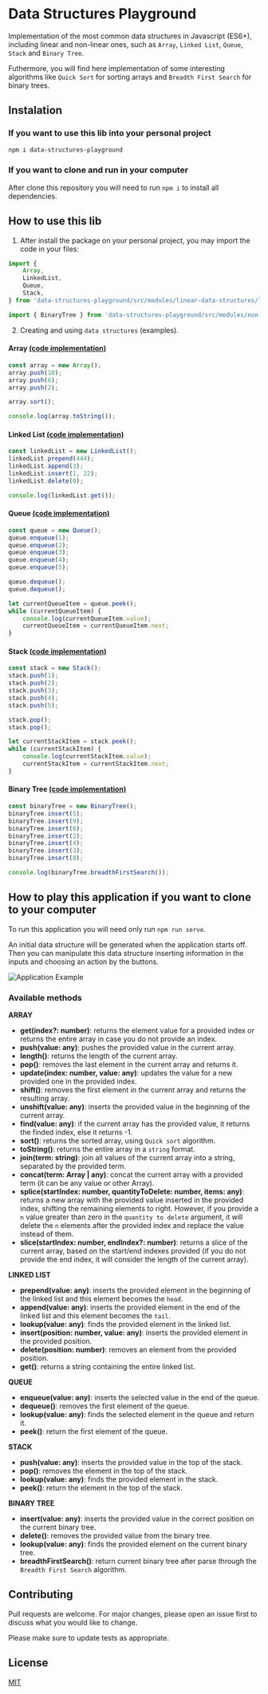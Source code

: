 # Data Structures Playground
Implementation of the most common data structures in Javascript (ES6+), including linear and non-linear ones, such as `Array`, `Linked List`, `Queue`, `Stack` and `Binary Tree`.

Futhermore, you will find here implementation of some interesting algorithms like `Quick Sort` for sorting arrays and `Breadth First Search` for binary trees.

## Instalation
### If you want to use this lib into your personal project
```bash
npm i data-structures-playground
```
### If you want to clone and run in your computer
After clone this repository you will need to run `npm i` to install all dependencies.

## How to use this lib
1. After install the package on your personal project, you may import the code in your files:
```javascript
import {
    Array,
    LinkedList,
    Queue,
    Stack,
} from 'data-structures-playground/src/modules/linear-data-structures/linear-data-structures.module.js';

import { BinaryTree } from 'data-structures-playground/src/modules/non-linear-data-structures/non-linear-data-structures.module.js';
```

2. Creating and using `data structures` (examples).
#### Array [(code implementation)](https://github.com/andrefillypesilva/data-structures-playground/blob/main/src/modules/linear-data-structures/components/array/array.component.js)
```javascript
const array = new Array();
array.push(10);
array.push(6);
array.push(2);

array.sort();

console.log(array.toString());
```
#### Linked List [(code implementation)](https://github.com/andrefillypesilva/data-structures-playground/blob/main/src/modules/linear-data-structures/components/linked-list/linked-list.component.js)
```javascript
const linkedList = new LinkedList();
linkedList.prepend(444);
linkedList.append(3);
linkedList.insert(1, 22);
linkedList.delete(0);

console.log(linkedList.get());
```

#### Queue [(code implementation)](https://github.com/andrefillypesilva/data-structures-playground/blob/main/src/modules/linear-data-structures/components/queue/queue.component.js)
```javascript
const queue = new Queue();
queue.enqueue(1);
queue.enqueue(2);
queue.enqueue(3);
queue.enqueue(4);
queue.enqueue(5);

queue.dequeue();
queue.dequeue();

let currentQueueItem = queue.peek();
while (currentQueueItem) {
    console.log(currentQueueItem.value);
    currentQueueItem = currentQueueItem.next;
}
```

#### Stack [(code implementation)](https://github.com/andrefillypesilva/data-structures-playground/blob/main/src/modules/linear-data-structures/components/stack/stack.component.js)
```javascript
const stack = new Stack();
stack.push(1);
stack.push(2);
stack.push(3);
stack.push(4);
stack.push(5);

stack.pop();
stack.pop();

let currentStackItem = stack.peek();
while (currentStackItem) {
    console.log(currentStackItem.value);
    currentStackItem = currentStackItem.next;
}
```

#### Binary Tree [(code implementation)](https://github.com/andrefillypesilva/data-structures-playground/blob/main/src/modules/non-linear-data-structures/components/binary-tree/binary-tree.component.js)
```javascript
const binaryTree = new BinaryTree();
binaryTree.insert(5);
binaryTree.insert(9);
binaryTree.insert(6);
binaryTree.insert(2);
binaryTree.insert(4);
binaryTree.insert(3);
binaryTree.insert(8);

console.log(binaryTree.breadthFirstSearch());
```
## How to play this application if you want to clone to your computer
To run this application you will need only run `npm run serve`.

An initial data structure will be generated when the application starts off. Then you can manipulate this data structure inserting information in the inputs and choosing an action by the buttons.

![Application Example](https://github.com/andrefillypesilva/data-structures-playground/blob/main/application_example.jpg?raw=true)

### Available methods
**ARRAY**
- **get(index?: number)**: returns the element value for a provided index or returns the entire array in case you do not provide an index.
- **push(value: any)**: pushes the provided value in the current array.
- **length()**: returns the length of the current array.
- **pop()**: removes the last element in the current array and returns it.
- **update(index: number, value: any)**: updates the value for a new provided one in the provided index.
- **shift()**: removes the first element in the current array and returns the resulting array.
- **unshift(value: any)**: inserts the provided value in the beginning of the current array.
- **find(value: any)**: if the current array has the provided value, it returns the finded index, else it returns -1.
- **sort()**: returns the sorted array, using ```Quick sort``` algorithm.
- **toString()**: returns the entire array in a `string` format.
- **join(term: string)**: join all values of the current array into a string, separated by the provided term.
- **concat(term: Array | any)**: concat the current array with a provided term (it can be any value or other Array).
- **splice(startIndex: number, quantityToDelete: number, items: any)**: returns a new array with the provided value inserted in the provided index, shifting the remaining elements to right. However, if you provide a ```n``` value greater than zero in the ```quantity to delete``` argument, it will delete the ```n``` elements after the provided index and replace the value instead of them.
- **slice(startIndex: number, endIndex?: number)**: returns a slice of the current array, based on the start/end indexes provided (if you do not provide the end index, it will consider the length of the current array).

**LINKED LIST**
- **prepend(value: any)**: inserts the provided element in the beginning of the linked list and this element becomes the ```head```.
- **append(value: any)**: inserts the provided element in the end of the linked list and this element becomes the ```tail```.
- **lookup(value: any)**: finds the provided element in the linked list.
- **insert(position: number, value: any)**: inserts the provided element in the provided position.
- **delete(position: number)**: removes an element from the provided position.
- **get()**: returns a string containing the entire linked list.

**QUEUE**
- **enqueue(value: any)**: inserts the selected value in the end of the queue.
- **dequeue()**: removes the first element of the queue.
- **lookup(value: any)**: finds the selected element in the queue and return it.
- **peek()**: return the first element of the queue.

**STACK**
- **push(value: any)**: inserts the provided value in the top of the stack.
- **pop()**: removes the element in the top of the stack.
- **lookup(value: any)**: finds the provided element in the stack.
- **peek()**: return the element in the top of the stack.

**BINARY TREE**
- **insert(value: any)**: inserts the provided value in the correct position on the current binary tree.
- **delete()**: removes the provided value from the binary tree.
- **lookup(value: any)**: finds the provided element on the current binary tree.
- **breadthFirstSearch()**: return current binary tree after parse through the `Breadth First Search` algorithm.

## Contributing
Pull requests are welcome. For major changes, please open an issue first to discuss what you would like to change.

Please make sure to update tests as appropriate.

## License
[MIT](https://choosealicense.com/licenses/mit/)
